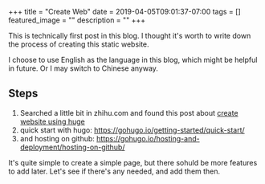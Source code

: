 +++
title =  "Create Web"
date = 2019-04-05T09:01:37-07:00
tags = []
featured_image = ""
description = ""
+++

This is technically first post in this blog. I thought it's worth to write down the process of creating this static website.

I choose to use English as the language in this blog, which might be helpful in future. Or I may switch to Chinese anyway. 

## Steps

1. Searched a little bit in zhihu.com and found this post about [create website using huge](https://blog.coderzh.com/2015/08/29/hugo/)
1. quick start with hugo: https://gohugo.io/getting-started/quick-start/
1. and hosting on github: https://gohugo.io/hosting-and-deployment/hosting-on-github/

It's quite simple to create a simple page, but there sohuld be more features to add later. Let's see if there's any needed, and add them then.

